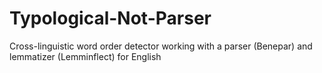 # Typological-Not-Parser
Cross-linguistic word order detector working with a parser (Benepar) and lemmatizer (Lemminflect) for English
